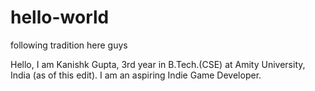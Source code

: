 # hello-world
following tradition here guys

Hello, I am Kanishk Gupta, 3rd year in B.Tech.(CSE) at Amity University, India (as of this edit).
I am an aspiring Indie Game Developer.
